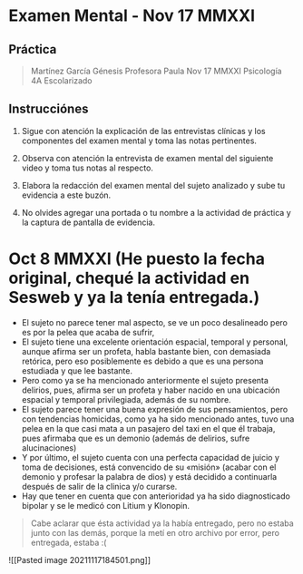 # Examen Mental - Nov 17 MMXXI
## Práctica
> Martínez García Génesis
> Profesora Paula
> Nov 17 MMXXI
> Psicología 4A Escolarizado

## Instrucciónes
1. Sigue con atención la explicación de las entrevistas clínicas y los componentes del examen mental y toma las notas pertinentes.   
  
2. Observa con atención la entrevista de examen mental del siguiente video y toma tus notas al respecto.  
   
  
3. Elabora la redacción del examen mental del sujeto analizado y sube tu evidencia a este buzón.   
  
4. No olvides agregar una portada o tu nombre a la actividad de práctica y la captura de pantalla de evidencia.

# Oct 8 MMXXI (He puesto la fecha original, chequé la actividad en Sesweb y ya la tenía entregada.)
- El sujeto no parece tener mal aspecto, se ve un poco desalineado pero es por la pelea que acaba de sufrir, 
- El sujeto tiene una excelente orientación espacial, temporal y personal, aunque afirma ser un profeta, habla bastante bien, con demasiada retórica, pero eso posiblemente es debido a que es una persona estudiada y que lee bastante.
- Pero como ya se ha mencionado anteriormente el sujeto presenta delirios, pues, afirma ser un profeta y haber nacido en una ubicación espacial y temporal privilegiada, además de su nombre.
- El sujeto parece tener una buena expresión de sus pensamientos, pero con tendencias homicidas, como ya ha sido mencionado antes, tuvo una pelea en la que casi mata a un pasajero del taxi en el que él trabaja, pues afirmaba que es un demonio (además de delirios, sufre alucinaciones)
- Y por último, el sujeto cuenta con una perfecta capacidad de juicio y toma de decisiones, está convencido de su «misión» (acabar con el demonio y profesar la palabra de dios) y está decidido a continuarla después de salir de la clinica y/o curarse.
- Hay que tener en cuenta que con anterioridad ya ha sido diagnosticado bipolar y se le medicó con Litium y Klonopin.


> Cabe aclarar que ésta actividad ya la había entregado, pero no estaba junto con las demás, porque la metí en otro archivo por error, pero entregada, estaba :(

![[Pasted image 20211117184501.png]]